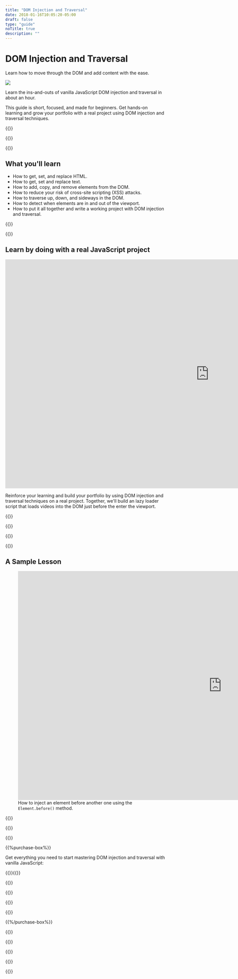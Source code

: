 ```yaml
---
title: "DOM Injection and Traversal"
date: 2018-01-16T10:05:20-05:00
draft: false
type: "guide"
noTitle: true
description: ""
---
```


<h1 class="no-padding-top no-margin-bottom h5 text-sans">DOM Injection and Traversal</h1>
<p><span class="text-xlarge text-serif">Learn how to move through the DOM and add content with the ease.</span></p>

<img class="img-center img-hero" src="/img/guides/dom-injection.png">

<span class="text-large">Learn the ins-and-outs of vanilla JavaScript DOM injection and traversal in about an hour.</span>

This guide is short, focused, and made for beginners. Get hands-on learning and grow your portfolio with a real project using DOM injection and traversal techniques.

{{<cta for="guide">}}

<div class="padding-bottom-small">{{<pricing-link>}}</div>

{{<guide-used-by>}}

## What you'll learn

- How to get, set, and replace HTML.
- How to get, set and replace text.
- How to add, copy, and remove elements from the DOM.
- How to reduce your risk of cross-site scripting (XSS) attacks.
- How to traverse up, down, and sideways in the DOM.
- How to detect when elements are in and out of the viewport.
- How to put it all together and write a working project with DOM injection and traversal.

{{<guide-formats>}}

{{<testimonial-group group="learn">}}

## Learn by doing with a real JavaScript project

<div class="fluid-vids"><iframe src="https://player.vimeo.com/video/537330447?badge=0&amp;autopause=0&amp;loop=1&amp;player_id=0&amp;app_id=58479" width="1280" height="720" frameborder="0" allow="autoplay; fullscreen; picture-in-picture" allowfullscreen></iframe></div>

Reinforce your learning and build your portfolio by using DOM injection and traversal techniques on a real project. Together, we'll build an lazy loader script that loads videos into the DOM just before the enter the viewport.

{{<bonuses>}}

{{<pricing-link>}}

{{<testimonial-group group="slack">}}

{{<guide-skills>}}

## A Sample Lesson

<figure>
	<div class="fluid-vids no-margin-bottom"><iframe src="https://player.vimeo.com/video/528026233?badge=0&amp;autopause=0&amp;player_id=0&amp;app_id=58479" width="1280" height="720" frameborder="0" allow="autoplay; fullscreen; picture-in-picture" allowfullscreen></iframe></div>
	<figcaption>How to inject an element before another one using the <code>Element.before()</code> method.</figcaption>
</figure>

{{<sample>}}

{{<guide-money-back>}}

{{<guide-about-me>}}

{{%purchase-box%}}

Get everything you need to start mastering DOM injection and traversal with vanilla JavaScript:

{{<purchase-summary>}}{{</purchase-summary>}}

{{<cta for="guide-buy">}}

{{<purchase-link product="domInjectionTraversal">}}

{{<purchase-upsell upsell="beginner">}}

{{<sales-numbers>}}

{{%/purchase-box%}}

{{<testimonial-group group="purchase">}}

{{<guide-faq>}}

{{<pricing-link>}}

{{<testimonial-group group="faq">}}

{{<not-ready-yet>}}